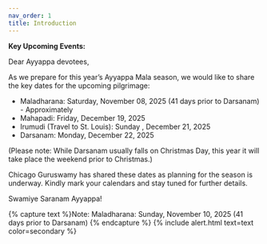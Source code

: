 ```yaml
---
nav_order: 1
title: Introduction
---
```


**Key Upcoming Events:**

Dear Ayyappa devotees,

As we prepare for this year’s Ayyappa Mala season, we would like to share the key dates for the upcoming pilgrimage:
* Maladharana: Saturday, November 08, 2025 (41 days prior to Darsanam) - Approximately 
* Mahapadi: Friday, December 19, 2025
* Irumudi (Travel to St. Louis): Sunday , December 21, 2025
* Darsanam: Monday, December 22, 2025

(Please note: While Darsanam usually falls on Christmas Day, this year it will take place the weekend prior to Christmas.)

Chicago Guruswamy has shared these dates as planning for the season is underway. Kindly mark your calendars and stay tuned for further details.

Swamiye Saranam Ayyappa!

{% capture text %}Note: Maladharana: Sunday, November 10, 2025 (41 days prior to Darsanam) 
{% endcapture %} {% include alert.html text=text color=secondary %}
